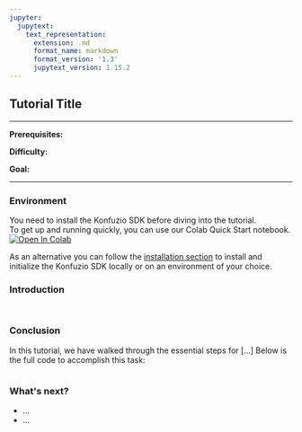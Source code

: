 ```yaml
---
jupyter:
  jupytext:
    text_representation:
      extension: .md
      format_name: markdown
      format_version: '1.3'
      jupytext_version: 1.15.2
---
```


## Tutorial Title

---

**Prerequisites:**

**Difficulty:** 

**Goal:**

---

### Environment
You need to install the Konfuzio SDK before diving into the tutorial. \
To get up and running quickly, you can use our Colab Quick Start notebook. \
<a href="https://colab.research.google.com/github/konfuzio-ai/konfuzio-sdk/blob/master/notebooks/Get_started_with_the_Konfuzio_SDK.ipynb" target="_parent"><img src="https://colab.research.google.com/assets/colab-badge.svg" alt="Open In Colab"/></a>

As an alternative you can follow the [installation section](get_started.html#install-sdk) to install and initialize the Konfuzio SDK locally or on an environment of your choice.

### Introduction


```python tags=["remove-output"] vscode={"languageId": "plaintext"}

```

```python tags=["remove-cell"] vscode={"languageId": "plaintext"}

```

### Conclusion
In this tutorial, we have walked through the essential steps for [...] Below is the full code to accomplish this task:

```python tags=["skip-execution"] vscode={"languageId": "plaintext"}

```

### What's next?

- ...
- ...

